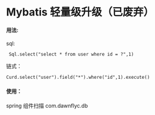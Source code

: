 # Mybatis 轻量级升级（已废弃）

#### 用法:

sql:

```
 Sql.select("select * from user where id = ?",1)
```

链式：

```
Curd.select("user").field("*").where("id",1).execute()
```

#### 使用：

spring 组件扫描 com.dawnflyc.db
